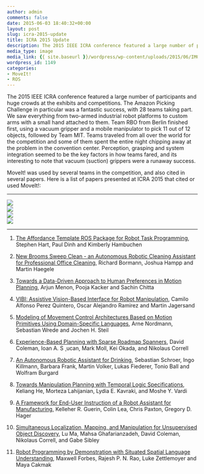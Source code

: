 ```yaml
---
author: admin
comments: false
date: 2015-06-03 18:40:32+00:00
layout: post
slug: icra-2015-update
title: ICRA 2015 Update
description: The 2015 IEEE ICRA conference featured a large number of participants and huge crowds at the exhibits and competitions. The Amazon Picking Challenge in particular was a fantastic success, with 28 teams taking part...
media_type: image
media_link: {{ site.baseurl }}/wordpress/wp-content/uploads/2015/06/IMG_14271-624x467.jpg
wordpress_id: 1149
categories:
- MoveIt!
- ROS
---
```


The 2015 IEEE ICRA conference featured a large number of participants and huge crowds at the exhibits and competitions. The Amazon Picking Challenge in particular was a fantastic success, with 28 teams taking part. We saw everything from two-armed industrial robot platforms to custom arms with a small hand attached to them. Team RBO from Berlin finished first, using a vacuum gripper and a mobile manipulator to pick 11 out of 12 objects, followed by Team MIT. Teams traveled from all over the world for the competition and some of them spent the entire night chipping away at the problem in the convention center. Perception, grasping and system integration seemed to be the key factors in how teams fared, and its interesting to note that vacuum (suction) grippers were a runaway success.


MoveIt! was used by several teams in the competition, and also cited in several papers. Here is a list of papers presented at ICRA 2015 that cited or used MoveIt!:

***
  <div class='row'>
    <div class='col-sm-4'>
      <img src='{{ site.baseurl }}/wordpress/wp-content/uploads/2015/06/IMG_1421-e1433356777714-150x150.jpg' class='img-thumbnail img-responsive Responsive image'/>
    </div>
    <div class='col-sm-4'>
      <img src='{{ site.baseurl }}/wordpress/wp-content/uploads/2015/06/IMG_14271-150x150.jpg' class='img-thumbnail img-responsive Responsive image'/>
    </div>
    <div class='col-sm-4'>
      <img src='{{ site.baseurl }}/wordpress/wp-content/uploads/2015/06/IMG_14351-150x150.jpg' class='img-thumbnail img-responsive Responsive image'/>
    </div>
    <div class='col-sm-4'>
      <img src='{{ site.baseurl }}/wordpress/wp-content/uploads/2015/06/IMG_1438-e1433356756361-150x150.jpg' class='img-thumbnail img-responsive Responsive image'/>
    </div>

  </div>

---
  1. [The Affordance Template ROS Package for Robot Task Programming](https://ras.papercept.net/conferences/conferences/ICRA15/program/ICRA15_ContentListWeb_4.html#frp2t6_03), Stephen Hart, Paul Dinh and Kimberly Hambuchen


  2. [New Brooms Sweep Clean - an Autonomous Robotic Cleaning Assistant for Professional Office Cleaning](https://ras.papercept.net/conferences/conferences/ICRA15/program/ICRA15_ContentListWeb_4.html#fra1t6_03), Richard Bormann, Joshua Hampp and Martin Haegele


  3. [Towards a Data-Driven Approach to Human Preferences in Motion Planning](https://ras.papercept.net/conferences/conferences/ICRA15/program/ICRA15_ContentListWeb_2.html#wea2t5_07), Arjun Menon, Pooja Kacker and Sachin Chitta


  4. [VIBI: Assistive Vision-Based Interface for Robot Manipulation](https://ras.papercept.net/conferences/conferences/ICRA15/program/ICRA15_ContentListWeb_4.html#fra1t6_01), Camilo Alfonso Perez Quintero, Oscar Alejandro Ramirez and Martin Jagersand


  5. [Modeling of Movement Control Architectures Based on Motion Primitives Using Domain-Specific Languages](https://ras.papercept.net/conferences/conferences/ICRA15/program/ICRA15_ContentListWeb_4.html#fra2t5_03), Arne Nordmann, Sebastian Wrede and Jochen H. Steil


  6. [Experience-Based Planning with Sparse Roadmap Spanners](https://ras.papercept.net/conferences/conferences/ICRA15/program/ICRA15_ContentListWeb_2.html#wea2t5_04), David Coleman, Ioan A. S ̧ ucan, Mark Moll, Kei Okada, and Nikolaus Correll


  7. [An Autonomous Robotic Assistant for Drinking](https://ras.papercept.net/conferences/conferences/ICRA15/program/ICRA15_ContentListWeb_4.html#frp2t10_08), Sebastian Schroer, Ingo Killmann, Barbara Frank, Martin Volker, Lukas Fiederer, Tonio Ball and Wolfram Burgard


  8. [Towards Manipulation Planning with Temporal Logic Specifications](https://ras.papercept.net/conferences/conferences/ICRA15/program/ICRA15_ContentListWeb_2.html#wea1t6_04), Keliang He, Morteza Lahijanian, Lydia E. Kavraki, and Moshe Y. Vardi


  9. [A Framework for End-User Instruction of a Robot Assistant for Manufacturing](https://ras.papercept.net/conferences/conferences/ICRA15/program/ICRA15_ContentListWeb_4.html#frp2t5_03), Kelleher R. Guerin, Colin Lea, Chris Paxton, Gregory D. Hager


  10. [Simultaneous Localization, Mapping, and Manipulation for Unsupervised Object Discovery](https://ras.papercept.net/conferences/conferences/ICRA15/program/ICRA15_ContentListWeb_2.html#wep1t2_08), Lu Ma, Mahsa Ghafarianzadeh, David Coleman, Nikolaus Correll, and Gabe Sibley


  11. [Robot Programming by Demonstration with Situated Spatial Language Understanding](https://ras.papercept.net/conferences/conferences/ICRA15/program/ICRA15_ContentListWeb_2.html#wep2t5_08), Maxwell Forbes, Rajesh P. N. Rao, Luke Zettlemoyer and Maya Cakmak

